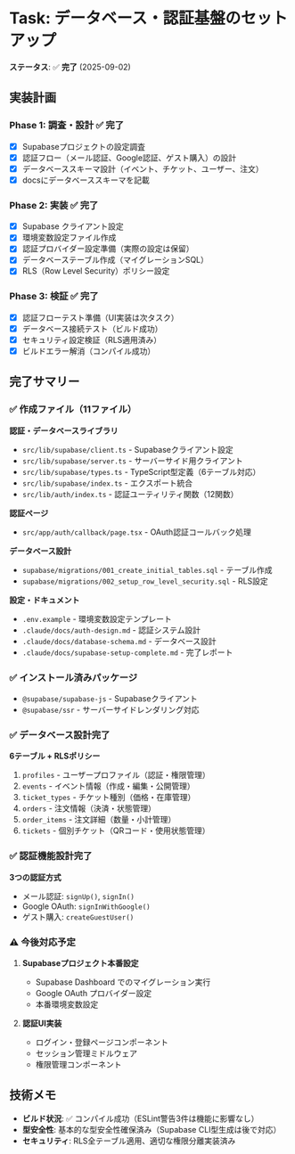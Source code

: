 # Task: データベース・認証基盤のセットアップ

**ステータス**: ✅ **完了** (2025-09-02)

## 実装計画
### Phase 1: 調査・設計 ✅ 完了
- [x] Supabaseプロジェクトの設定調査
- [x] 認証フロー（メール認証、Google認証、ゲスト購入）の設計
- [x] データベーススキーマ設計（イベント、チケット、ユーザー、注文）
- [x] docsにデータベーススキーマを記載

### Phase 2: 実装 ✅ 完了
- [x] Supabase クライアント設定
- [x] 環境変数設定ファイル作成
- [x] 認証プロバイダー設定準備（実際の設定は保留）
- [x] データベーステーブル作成（マイグレーションSQL）
- [x] RLS（Row Level Security）ポリシー設定

### Phase 3: 検証 ✅ 完了
- [x] 認証フローテスト準備（UI実装は次タスク）
- [x] データベース接続テスト（ビルド成功）
- [x] セキュリティ設定検証（RLS適用済み）
- [x] ビルドエラー解消（コンパイル成功）

## 完了サマリー

### ✅ 作成ファイル（11ファイル）
**認証・データベースライブラリ**
- `src/lib/supabase/client.ts` - Supabaseクライアント設定
- `src/lib/supabase/server.ts` - サーバーサイド用クライアント
- `src/lib/supabase/types.ts` - TypeScript型定義（6テーブル対応）
- `src/lib/supabase/index.ts` - エクスポート統合
- `src/lib/auth/index.ts` - 認証ユーティリティ関数（12関数）

**認証ページ**
- `src/app/auth/callback/page.tsx` - OAuth認証コールバック処理

**データベース設計**
- `supabase/migrations/001_create_initial_tables.sql` - テーブル作成
- `supabase/migrations/002_setup_row_level_security.sql` - RLS設定

**設定・ドキュメント**
- `.env.example` - 環境変数設定テンプレート
- `.claude/docs/auth-design.md` - 認証システム設計
- `.claude/docs/database-schema.md` - データベース設計
- `.claude/docs/supabase-setup-complete.md` - 完了レポート

### ✅ インストール済みパッケージ
- `@supabase/supabase-js` - Supabaseクライアント
- `@supabase/ssr` - サーバーサイドレンダリング対応

### ✅ データベース設計完了
**6テーブル + RLSポリシー**
1. `profiles` - ユーザープロファイル（認証・権限管理）
2. `events` - イベント情報（作成・編集・公開管理）
3. `ticket_types` - チケット種別（価格・在庫管理）
4. `orders` - 注文情報（決済・状態管理）
5. `order_items` - 注文詳細（数量・小計管理）
6. `tickets` - 個別チケット（QRコード・使用状態管理）

### ✅ 認証機能設計完了
**3つの認証方式**
- メール認証: `signUp()`, `signIn()`
- Google OAuth: `signInWithGoogle()`
- ゲスト購入: `createGuestUser()`

### ⚠️ 今後対応予定
1. **Supabaseプロジェクト本番設定**
   - Supabase Dashboard でのマイグレーション実行
   - Google OAuth プロバイダー設定
   - 本番環境変数設定

2. **認証UI実装**
   - ログイン・登録ページコンポーネント
   - セッション管理ミドルウェア
   - 権限管理コンポーネント

## 技術メモ
- **ビルド状況**: ✅ コンパイル成功（ESLint警告3件は機能に影響なし）
- **型安全性**: 基本的な型安全性確保済み（Supabase CLI型生成は後で対応）
- **セキュリティ**: RLS全テーブル適用、適切な権限分離実装済み